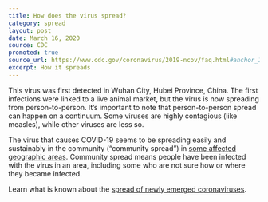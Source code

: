 ```yaml
---
title: How does the virus spread?
category: spread
layout: post
date: March 16, 2020
source: CDC
promoted: true
source_url: https://www.cdc.gov/coronavirus/2019-ncov/faq.html#anchor_1584386553767
excerpt: How it spreads
---
```


This virus was first detected in Wuhan City, Hubei Province, China. The first infections were linked to a live animal market,
but the virus is now spreading from person-to-person. It’s important to note that person-to-person spread can happen on a
continuum. Some viruses are highly contagious (like measles), while other viruses are less so.

The virus that causes COVID-19 seems to be spreading easily and sustainably in the community (“community spread”)
in <a href="https://www.cdc.gov/coronavirus/2019-ncov/prepare/transmission.html?CDC_AA_refVal=https%3A%2F%2Fwww.cdc.gov%2Fcoronavirus%2F2019-ncov%2Fabout%2Ftransmission.html"> some affected geographic areas</a>.
Community spread means people have been infected with the virus in an area, including some who are not sure how or where they
became infected.

Learn what is known about the <a href="https://www.cdc.gov/coronavirus/2019-ncov/prepare/transmission.html?CDC_AA_refVal=https%3A%2F%2Fwww.cdc.gov%2Fcoronavirus%2F2019-ncov%2Fabout%2Ftransmission.html"> spread of newly emerged coronaviruses</a>.
